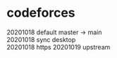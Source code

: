 # codeforces

20201018 default master -> main  
20201018 sync desktop  
20201018 https
20201019 upstream